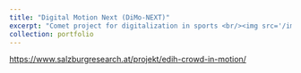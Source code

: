 ```yaml
---
title: "Digital Motion Next (DiMo-NEXT)"
excerpt: "Comet project for digitalization in sports <br/><img src='/images/500x300.png'>"
collection: portfolio
---
```



https://www.salzburgresearch.at/projekt/edih-crowd-in-motion/